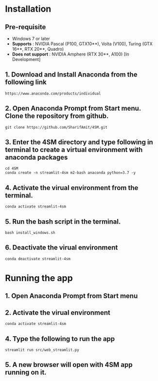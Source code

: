 # Installation 

## Pre-requisite
- Windows 7 or later
- **Supports** : NVIDIA Pascal (P100, GTX10**), Volta (V100), Turing (GTX 16**, RTX 20**, Quadro)
- **Does not support** : NVIDIA Amphere (RTX 30**, A100) [In Development]

## 1. Download and Install Anaconda from the following link

```
https://www.anaconda.com/products/individual
```

## 2. Open Anaconda Prompt from Start menu. Clone the repository from github. 
```
git clone https://github.com/SharifAmit/4SM.git
```

## 3. Enter the 4SM directory and type following in terminal to create a virtual environment with anaconda packages
```
cd 4SM
conda create -n streamlit-4sm m2-bash anaconda python=3.7 -y
```
## 4. Activate the virual environment from the terminal.
```
conda activate streamlit-4sm
```
## 5. Run the bash script in the terminal.
```
bash install_windows.sh
```
## 6. Deactivate the virual environment
```
conda deactivate streamlit-4sm
```

# Running the app

## 1. Open Anaconda Prompt from Start menu 

## 2. Activate the virual environment
```
conda activate streamlit-4sm
```
## 4. Type the following to run the app
```
streamlit run src/web_streamlit.py
```
## 5. A new browser will open with 4SM app running on it. 

